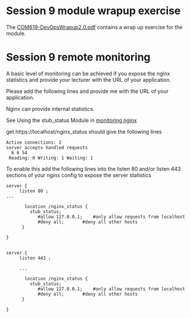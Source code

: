 # Session 9 module wrapup exercise

The [COM619-DevOpsWrapup2.0.pdf](../session9/COM619-DevOpsWrapup2.0.pdf) contains a wrap up exercise for the module.

# Session 9  remote monitoring

A basic level of monitoring can be achieved if you expose the nginx statistics and provide your lecturer with the  URL of your application. 

Please add the following lines and provide me with the URL of your application.

Nginx can provide internal statistics. 

See Using the stub_status Module in [monitoring nginx](https://www.nginx.com/blog/monitoring-nginx/)

get https://localhost/nginx_status  should give the following lines

```
Active connections: 2
server accepts handled requests
  6 6 54
 Reading: 0 Writing: 1 Waiting: 1

```

To enable this add the following lines into the listen 80 and/or listen 443 sections of your nginx config to expose the server statistics

```
server {
     listen 80 ;
...
       
       location /nginx_status {
         stub_status;
            #allow 127.0.0.1;    #only allow requests from localhost
            #deny all;       #deny all other hosts   
      }

}

```


```

server {
     listen 443 ;

     ...
       
       location /nginx_status {
         stub_status;
            #allow 127.0.0.1;    #only allow requests from localhost
            #deny all;       #deny all other hosts   
      }

}

```

